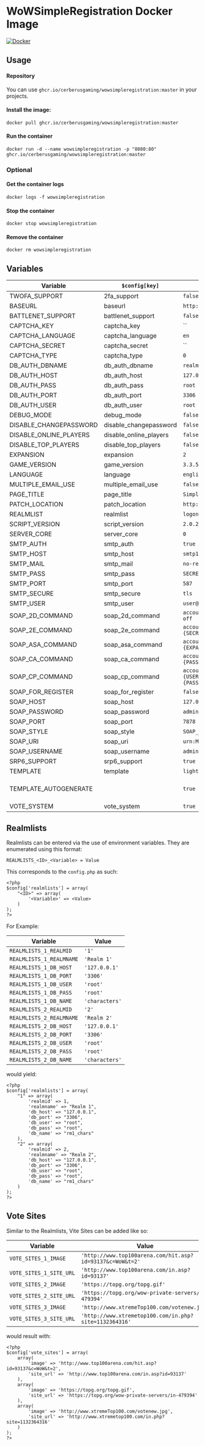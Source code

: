 # WoWSimpleRegistration Docker Image

[![Docker](https://github.com/CerberusGaming/WoWSimpleRegistration/actions/workflows/docker-publish.yml/badge.svg)](https://github.com/CerberusGaming/WoWSimpleRegistration/actions/workflows/docker-publish.yml)

## Usage

#### Repository

You can use `ghcr.io/cerberusgaming/wowsimpleregistration:master` in your projects.

#### Install the image:

```shell
docker pull ghcr.io/cerberusgaming/wowsimpleregistration:master
```

#### Run the container

```shell
docker run -d --name wowsimpleregistration -p "8080:80" ghcr.io/cerberusgaming/wowsimpleregistration:master
```

### Optional

#### Get the container logs

```shell
docker logs -f wowsimpleregistration
```

#### Stop the container

```shell
docker stop wowsimpleregistration
```

#### Remove the container

```shell
docker rm wowsimpleregistration
```

## Variables

| Variable               | `$config[key]`         | Default Value                                           | Description                 |
|------------------------|------------------------|---------------------------------------------------------|-----------------------------|
| TWOFA_SUPPORT          | 2fa_support            | `false`                                                 |                             |
| BASEURL                | baseurl                | `http://localhost`                                      |                             |
| BATTLENET_SUPPORT      | battlenet_support      | `false`                                                 |                             |
| CAPTCHA_KEY            | captcha_key            | ``                                                      |                             |
| CAPTCHA_LANGUAGE       | captcha_language       | `en`                                                    |                             |
| CAPTCHA_SECRET         | captcha_secret         | ``                                                      |                             |
| CAPTCHA_TYPE           | captcha_type           | `0`                                                     |                             |
| DB_AUTH_DBNAME         | db_auth_dbname         | `realmd`                                                |                             |
| DB_AUTH_HOST           | db_auth_host           | `127.0.0.1`                                             |                             |
| DB_AUTH_PASS           | db_auth_pass           | `root`                                                  |                             |
| DB_AUTH_PORT           | db_auth_port           | `3306`                                                  |                             |
| DB_AUTH_USER           | db_auth_user           | `root`                                                  |                             |
| DEBUG_MODE             | debug_mode             | `false`                                                 |                             |
| DISABLE_CHANGEPASSWORD | disable_changepassword | `false`                                                 |                             |
| DISABLE_ONLINE_PLAYERS | disable_online_players | `false`                                                 |                             |
| DISABLE_TOP_PLAYERS    | disable_top_players    | `false`                                                 |                             |
| EXPANSION              | expansion              | `2`                                                     |                             |
| GAME_VERSION           | game_version           | `3.3.5a (12340)`                                        |                             |
| LANGUAGE               | language               | `english`                                               |                             |
| MULTIPLE_EMAIL_USE     | multiple_email_use     | `false`                                                 |                             |
| PAGE_TITLE             | page_title             | `Simple Register`                                       |                             |
| PATCH_LOCATION         | patch_location         | `http://mypatch.com/patch.mpq`                          |                             |
| REALMLIST              | realmlist              | `logon.myserver.com`                                    |                             |
| SCRIPT_VERSION         | script_version         | `2.0.2`                                                 |                             |
| SERVER_CORE            | server_core            | `0`                                                     |                             |
| SMTP_AUTH              | smtp_auth              | `true`                                                  |                             |
| SMTP_HOST              | smtp_host              | `smtp1.example.com`                                     |                             |
| SMTP_MAIL              | smtp_mail              | `no-reply@example.com`                                  |                             |
| SMTP_PASS              | smtp_pass              | `SECRET`                                                |                             |
| SMTP_PORT              | smtp_port              | `587`                                                   |                             |
| SMTP_SECURE            | smtp_secure            | `tls`                                                   |                             |
| SMTP_USER              | smtp_user              | `user@example.com`                                      |                             |
| SOAP_2D_COMMAND        | soap_2d_command        | `account set 2fa {USERNAME} off`                        |                             |
| SOAP_2E_COMMAND        | soap_2e_command        | `account set 2fa {USERNAME} {SECRET}`                   |                             |
| SOAP_ASA_COMMAND       | soap_asa_command       | `account set addon {USERNAME} {EXPANSION}`              |                             |
| SOAP_CA_COMMAND        | soap_ca_command        | `account create {USERNAME} {PASSWORD}`                  |                             |
| SOAP_CP_COMMAND        | soap_cp_command        | `account set password {USERNAME} {PASSWORD} {PASSWORD}` |                             |
| SOAP_FOR_REGISTER      | soap_for_register      | `false`                                                 |                             |
| SOAP_HOST              | soap_host              | `127.0.0.1`                                             |                             |
| SOAP_PASSWORD          | soap_password          | `admin_soap`                                            |                             |
| SOAP_PORT              | soap_port              | `7878`                                                  |                             |
| SOAP_STYLE             | soap_style             | `SOAP_RPC`                                              |                             |
| SOAP_URI               | soap_uri               | `urn:MaNGOS`                                            |                             |
| SOAP_USERNAME          | soap_username          | `admin_soap`                                            |                             |
| SRP6_SUPPORT           | srp6_support           | `true`                                                  |                             |
| TEMPLATE               | template               | `light`                                                 |                             |
| TEMPLATE_AUTOGENERATE  |                        | `true`                                                  | Enables Autogenerate System |
| VOTE_SYSTEM            | vote_system            | `true`                                                  |                             |

## Realmlists

Realmlists can be entered via the use of environment variables. They are enumerated using this format:

```
REALMLISTS_<ID>_<Variable> = Value
```

This corresponds to the `config.php` as such:

```injectablephp
<?php
$config['realmlists'] = array(
    "<ID>" => array(
        '<Variable>' => <Value>
    )
);
?>
```

For Example:

| Variable                 | Value          |
|--------------------------|----------------|
| `REALMLISTS_1_REALMID`   | `'1'`          |
| `REALMLISTS_1_REALMNAME` | `'Realm 1'`    |
| `REALMLISTS_1_DB_HOST`   | `'127.0.0.1'`  |
| `REALMLISTS_1_DB_PORT`   | `'3306'`       |
| `REALMLISTS_1_DB_USER`   | `'root'`       |
| `REALMLISTS_1_DB_PASS`   | `'root'`       |
| `REALMLISTS_1_DB_NAME`   | `'characters'` |
| `REALMLISTS_2_REALMID`   | `'2'`          |
| `REALMLISTS_2_REALMNAME` | `'Realm 2'`    |
| `REALMLISTS_2_DB_HOST`   | `'127.0.0.1'`  |
| `REALMLISTS_2_DB_PORT`   | `'3306'`       |
| `REALMLISTS_2_DB_USER`   | `'root'`       |
| `REALMLISTS_2_DB_PASS`   | `'root'`       |
| `REALMLISTS_2_DB_NAME`   | `'characters'` |

would yield:

```injectablephp
<?php
$config['realmlists'] = array(
    "1" => array(
        'realmid' => 1,
        'realmname' => "Realm 1",
        'db_host' => "127.0.0.1",
        'db_port' => "3306",
        'db_user' => "root",
        'db_pass' => "root",
        'db_name' => "rm1_chars"
    ),
    "2" => array(
        'realmid' => 2,
        'realmname' => "Realm 2",
        'db_host' => "127.0.0.1",
        'db_port' => "3306",
        'db_user' => "root",
        'db_pass' => "root",
        'db_name' => "rm1_chars"
    )
);
?>
```

## Vote Sites

Similar to the Realmlists, Vite Sites can be added like so:

| Variable                | Value                                                     |
|-------------------------|-----------------------------------------------------------|
| `VOTE_SITES_1_IMAGE`    | `'http://www.top100arena.com/hit.asp?id=93137&c=WoW&t=2'` |
| `VOTE_SITES_1_SITE_URL` | `'http://www.top100arena.com/in.asp?id=93137'`            |
| `VOTE_SITES_2_IMAGE`    | `'https://topg.org/topg.gif'`                             |
| `VOTE_SITES_2_SITE_URL` | `'https://topg.org/wow-private-servers/in-479394'`        |
| `VOTE_SITES_3_IMAGE`    | `'http://www.xtremeTop100.com/votenew.jpg'`               |
| `VOTE_SITES_3_SITE_URL` | `'http://www.xtremetop100.com/in.php?site=1132364316'`    |

would result with:

```injectablephp
<?php
$config['vote_sites'] = array(
    array(
        'image' => 'http://www.top100arena.com/hit.asp?id=93137&c=WoW&t=2',
        'site_url' => 'http://www.top100arena.com/in.asp?id=93137'
    ),
    array(
        'image' => 'https://topg.org/topg.gif',
        'site_url' => 'https://topg.org/wow-private-servers/in-479394'
    ),
    array(
        'image' => 'http://www.xtremeTop100.com/votenew.jpg',
        'site_url' => 'http://www.xtremetop100.com/in.php?site=1132364316'
    )
);
?>
```